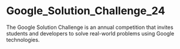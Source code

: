 # Google_Solution_Challenge_24
The Google Solution Challenge is an annual competition that invites students and developers to solve real-world problems using Google technologies.
